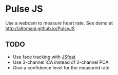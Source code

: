 # Pulse JS

Use a webcam to measure heart rate. See demo at <http://altomani.github.io/PulseJS>

## TODO

- Use face tracking with [JSfeat](inspirit.github.io/jsfeat/)
- Use 3-channel ICA instead of 2-channel PCA 
- Give a confidence level for the measured rate